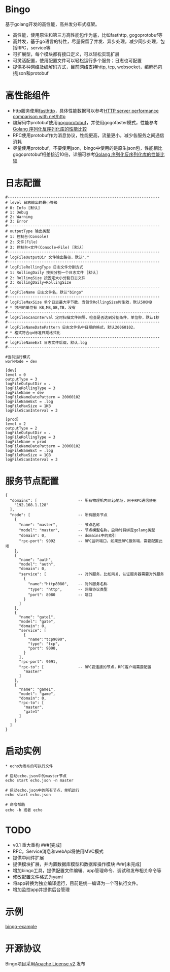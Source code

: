 # Bingo
基于golang开发的高性能，高并发分布式框架。
* 高性能，使用原生和第三方高性能包作为底，比如fasthttp, gogoprotobuf等
* 高并发，基于go语言的特性，尽量保留了并发、异步处理，减少同步处理，包括RPC，service等
* 可扩展型，每个模块都有接口定义，可以轻松实现扩展
* 可灵活配置，使用配置文件可以轻松运行多个服务；日志也可配置
* 提供多种网络及编解码方式，目前网络支持http, tcp, websocket，编解码包括json和protobuf

# 高性能组件
* http服务使用[fasthttp](https://github.com/valyala/fasthttp)，具体性能数据可以参考[HTTP server performance comparison with net/http](https://github.com/valyala/fasthttp#http-server-performance-comparison-with-nethttp)
* 编解码中protobuf使用[gogoprotobuf](https://github.com/gogo/protobuf)，并使用gogofaster模式，性能参考[Golang 序列化反序列化库的性能比较](https://github.com/smallnest/gosercomp)
* RPC使用protobuf作为消息协议，性能更高，流量更小，减少各服务之间通信消耗
* 尽量使用protobuf，不要使用json，bingo中使用的是原生json包，性能相比gogoprotobuf相差接近10倍，详细可参考[Golang 序列化反序列化库的性能比较](https://github.com/smallnest/gosercomp)

# 日志配置
```
#-------------------------------------------------------------------
# level 日志输出的最小等级
# 0: Info [默认]
# 1: Debug
# 2: Warning
# 3: Error
#-------------------------------------------------------------------
# outputType 输出类型
# 1: 控制台(Console)
# 2: 文件(File)
# 3: 控制台+文件(Console+File) [默认]
#-------------------------------------------------------------------
# logFileOutputDir 文件输出路径，默认"."
#-------------------------------------------------------------------
# logFileRollingType 日志文件分割方式
# 1: RollingDaily 按天分割一个日志文件 [默认]
# 2: RollingSize 按固定大小分割日志文件
# 3: RollingDaily+RollingSize
#-------------------------------------------------------------------
# logFileName 日志文件名，默认"bingo"
#-------------------------------------------------------------------
# logFileMaxSize 单个日志最大字节数，当包含RollingSize时生效，默认500MB
# * 可用的单位有 KB,MB,GB,TB，没有
#-------------------------------------------------------------------
# logFileScanInterval 定时扫描文件间隔，检查是否达到分割条件，单位秒，默认1秒
#-------------------------------------------------------------------
# logFileNameDatePattern 日志文件名中日期的格式，默认20060102，
# * 格式符合go标准日期格式化
#-------------------------------------------------------------------
# logFileNameExt 日志文件后缀，默认.log
#-------------------------------------------------------------------

#当前运行模式
workMode = dev

[dev]
level = 0
outputType = 3
logFileOutputDir = .
logFileRollingType = 3
logFileName = dev
logFileNameDatePattern = 20060102
logFileNameExt = .log
logFileMaxSize = 1KB
logFileScanInterval = 3

[prod]
level = 2
outputType = 2
logFileOutputDir = .
logFileRollingType = 3
logFileName = prod
logFileNameDatePattern = 20060102
logFileNameExt = .log
logFileMaxSize = 1GB
logFileScanInterval = 3
```

# 服务节点配置

```
{
  "domains": [                  -- 所有物理机内网ip地址，用于RPC通信使用
    "192.168.1.128"
  ],
  "node": [                     -- 所有服务节点
    {
      "name": "master",         -- 节点名称
      "model": "master",        -- 节点模型名称，启动时将绑定golang类型
      "domain": 0,              -- domains中的索引
      "rpc-port": 9092          -- RPC监听端口，如果是RPC服务端，需要配置此项
    },
    {
      "name": "auth",
      "model": "auth",
      "domain": 0,
      "service": [              -- 对外服务，比如网关、认证服务器需要对外服务
        {
          "name":"http8080",    -- 对外服务名称
          "type": "http",       -- 网络协议类型
          "port": 8080          -- 端口
        }
      ]
    },
    {
      "name": "gate1",
      "model": "gate",
      "domain": 0,
      "service": [
        {
          "name":"tcp9090",
          "type": "tcp",
          "port": 9090,
        }
      ],
      "rpc-port": 9091,
      "rpc-to": [               -- RPC要连接的节点，RPC客户端需要配置
        "master"
      ]
    },
    {
      "name": "game1",
      "model": "game",
      "domain": 0,
      "rpc-to": [
        "master",
        "gate1"
      ]
    }
  ]
}
```

# 启动实例

```
* echo为发布的可执行文件

# 启动echo.json中的master节点
echo start echo.json -n master 

# 启动echo.json中的所有节点，单机运行
echo start echo.json

# 命令帮助
echo -h 或者 echo
```

# TODO

 * v0.1 重大重构
 ###[完成]
 * RPC，Service消息和webApi将使用MVC模式
 * 提供中间件扩展
 * 提供模块扩展，并内置数据库模型和数据库操作模块
 ###[未完成]
 * 增加bingo工具，提供配置文件编辑、app管理命令、调试和发布相关命令等
 * 修改配置文件格式为yaml
 * 将app转换为独立编译运行，目前是统一编译为一个可执行文件。
 * 增加监控app并提供后台管理

# 示例
[bingo-example](https://github.com/snippetor/bingo-example)


# 开源协议

Bingo项目采用[Apache License v2](https://github.com/snippetor/bingo/LICENSE).发布